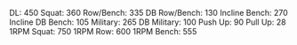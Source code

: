 DL: 450
 Squat: 360
 Row/Bench: 335
 DB Row/Bench: 130
 Incline Bench: 270
 Incline DB Bench: 105
 Military: 265
 DB Military: 100
 Push Up: 90
 Pull Up: 28
 1RPM Squat: 750
 1RPM Row: 600
 1RPM Bench: 555
